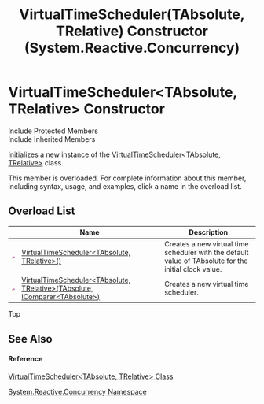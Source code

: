 ﻿---
title: VirtualTimeScheduler(TAbsolute, TRelative) Constructor  (System.Reactive.Concurrency)
TOCTitle: VirtualTimeScheduler(TAbsolute, TRelative) Constructor
ms:assetid: Overload:System.Reactive.Concurrency.VirtualTimeScheduler`2.#ctor
ms:mtpsurl: https://msdn.microsoft.com/en-us/library/Hh229540(v=VS.103)
ms:contentKeyID: 36068956
ms.date: 06/28/2011
mtps_version: v=VS.103
f1_keywords:
- System.Reactive.Concurrency.VirtualTimeScheduler`2.#ctor
- System.Reactive.Concurrency.VirtualTimeScheduler`2.VirtualTimeScheduler
dev_langs:
- CSharp
- JScript
- VB
- FSharp
---

# VirtualTimeScheduler\<TAbsolute, TRelative\> Constructor

Include Protected Members  
Include Inherited Members  

Initializes a new instance of the [VirtualTimeScheduler\<TAbsolute, TRelative\>](hh229068\(v=vs.103\).md) class.

This member is overloaded. For complete information about this member, including syntax, usage, and examples, click a name in the overload list.

## Overload List

<table>
<thead>
<tr class="header">
<th> </th>
<th>Name</th>
<th>Description</th>
</tr>
</thead>
<tbody>
<tr class="odd">
<td><img src="images\Hh303103.protmethod(en-us,VS.103).gif" title="Protected method" alt="Protected method" /></td>
<td><a href="hh211940(v=vs.103).md">VirtualTimeScheduler&lt;TAbsolute, TRelative&gt;()</a></td>
<td>Creates a new virtual time scheduler with the default value of TAbsolute for the initial clock value.</td>
</tr>
<tr class="even">
<td><img src="images\Hh303103.protmethod(en-us,VS.103).gif" title="Protected method" alt="Protected method" /></td>
<td><a href="https://msdn.microsoft.com/en-us/library/m:system.reactive.concurrency.virtualtimescheduler%602.#ctor(%600%2csystem.collections.generic.icomparer%7b%600%7d)(v=VS.103)">VirtualTimeScheduler&lt;TAbsolute, TRelative&gt;(TAbsolute, IComparer&lt;TAbsolute&gt;)</a></td>
<td>Creates a new virtual time scheduler.</td>
</tr>
</tbody>
</table>

Top

## See Also

#### Reference

[VirtualTimeScheduler\<TAbsolute, TRelative\> Class](hh229068\(v=vs.103\).md)

[System.Reactive.Concurrency Namespace](hh229042\(v=vs.103\).md)

